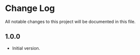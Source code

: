 # Change Log

All notable changes to this project will be documented in this file.

## 1.0.0

- Initial version.
